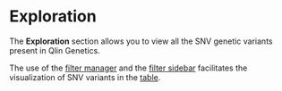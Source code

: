 # Exploration

The **Exploration** section allows you to view all the SNV genetic variants present in Qlin Genetics.

The use of the [filter manager](qlin_genetic/filters_manager/filters_manager.md) and the [filter sidebar](filter_panel/filter_panel.md) facilitates the visualization of SNV variants in the [table](tables/tables.md).
